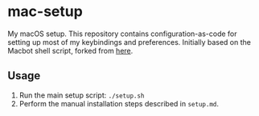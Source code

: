 mac-setup
=========

My macOS setup. This repository contains configuration-as-code for setting up most of my keybindings and preferences. Initially based on the Macbot shell script, forked from [here](github.com/echohack/macbot.git).

Usage
-----

1. Run the main setup script: `./setup.sh`
2. Perform the manual installation steps described in `setup.md`.

